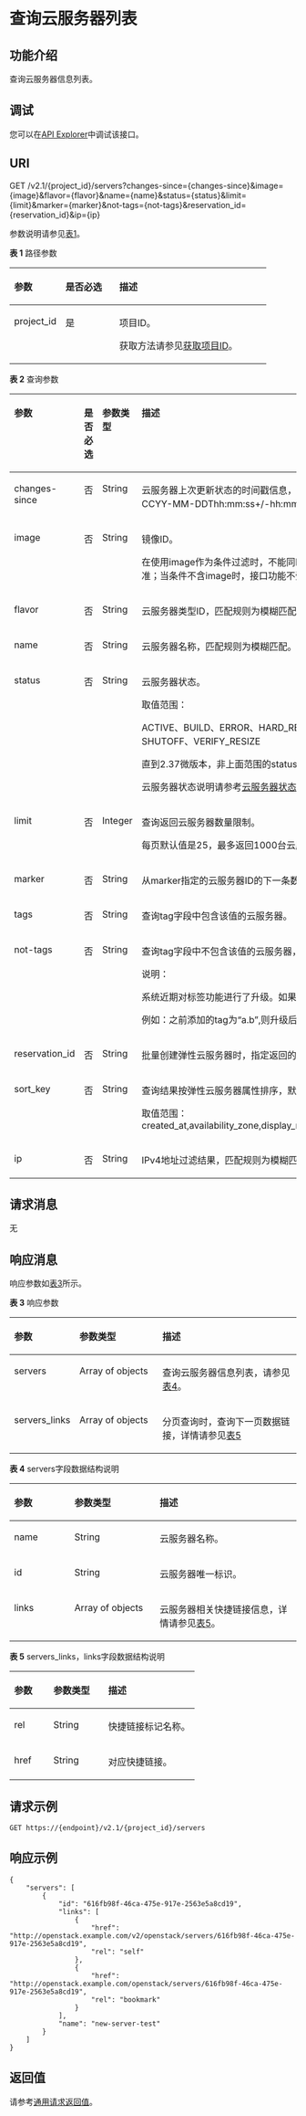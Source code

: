 # 查询云服务器列表<a name="ecs_03_0204"></a>

## 功能介绍<a name="section56354875"></a>

查询云服务器信息列表。

## 调试<a name="section926243314015"></a>

您可以在[API Explorer](https://apiexplorer.developer.huaweicloud.com/apiexplorer/doc?product=ECS&api=NovaListServers)中调试该接口。

## URI<a name="section37431827"></a>

GET /v2.1/\{project\_id\}/servers?changes-since=\{changes-since\}&image=\{image\}&flavor=\{flavor\}&name=\{name\}&status=\{status\}&limit=\{limit\}&marker=\{marker\}&not-tags=\{not-tags\}&reservation\_id=\{reservation\_id\}&ip=\{ip\}

参数说明请参见[表1](#table5536817)。

**表 1**  路径参数

<a name="table5536817"></a>
<table><thead align="left"><tr id="row36554200"><th class="cellrowborder" valign="top" width="19.99%" id="mcps1.2.4.1.1"><p id="p5187119"><a name="p5187119"></a><a name="p5187119"></a>参数</p>
</th>
<th class="cellrowborder" valign="top" width="20.93%" id="mcps1.2.4.1.2"><p id="p17503500"><a name="p17503500"></a><a name="p17503500"></a>是否必选</p>
</th>
<th class="cellrowborder" valign="top" width="59.08%" id="mcps1.2.4.1.3"><p id="p8497414"><a name="p8497414"></a><a name="p8497414"></a>描述</p>
</th>
</tr>
</thead>
<tbody><tr id="row12177730"><td class="cellrowborder" valign="top" width="19.99%" headers="mcps1.2.4.1.1 "><p id="p46872098"><a name="p46872098"></a><a name="p46872098"></a>project_id</p>
</td>
<td class="cellrowborder" valign="top" width="20.93%" headers="mcps1.2.4.1.2 "><p id="p38543611"><a name="p38543611"></a><a name="p38543611"></a>是</p>
</td>
<td class="cellrowborder" valign="top" width="59.08%" headers="mcps1.2.4.1.3 "><p id="p37593705"><a name="p37593705"></a><a name="p37593705"></a>项目ID。</p>
<p id="p1180512217438"><a name="p1180512217438"></a><a name="p1180512217438"></a>获取方法请参见<a href="获取项目ID.md">获取项目ID</a>。</p>
</td>
</tr>
</tbody>
</table>

**表 2**  查询参数

<a name="table34603472320"></a>
<table><thead align="left"><tr id="row646014417232"><th class="cellrowborder" valign="top" width="19%" id="mcps1.2.5.1.1"><p id="p9460749239"><a name="p9460749239"></a><a name="p9460749239"></a>参数</p>
</th>
<th class="cellrowborder" valign="top" width="15%" id="mcps1.2.5.1.2"><p id="p164601145235"><a name="p164601145235"></a><a name="p164601145235"></a>是否必选</p>
</th>
<th class="cellrowborder" valign="top" width="15%" id="mcps1.2.5.1.3"><p id="p1746017414236"><a name="p1746017414236"></a><a name="p1746017414236"></a>参数类型</p>
</th>
<th class="cellrowborder" valign="top" width="51%" id="mcps1.2.5.1.4"><p id="p144601748235"><a name="p144601748235"></a><a name="p144601748235"></a>描述</p>
</th>
</tr>
</thead>
<tbody><tr id="row134601442317"><td class="cellrowborder" valign="top" width="19%" headers="mcps1.2.5.1.1 "><p id="p204600417237"><a name="p204600417237"></a><a name="p204600417237"></a>changes-since</p>
</td>
<td class="cellrowborder" valign="top" width="15%" headers="mcps1.2.5.1.2 "><p id="p546017410231"><a name="p546017410231"></a><a name="p546017410231"></a>否</p>
</td>
<td class="cellrowborder" valign="top" width="15%" headers="mcps1.2.5.1.3 "><p id="p20460945230"><a name="p20460945230"></a><a name="p20460945230"></a>String</p>
</td>
<td class="cellrowborder" valign="top" width="51%" headers="mcps1.2.5.1.4 "><p id="p19460041231"><a name="p19460041231"></a><a name="p19460041231"></a><span id="text41054128376"><a name="text41054128376"></a><a name="text41054128376"></a>云服务器</span>上次更新状态的时间戳信息，过滤出该时间戳之后状态更新的<span id="text19801101219371"><a name="text19801101219371"></a><a name="text19801101219371"></a>云服务器</span>。格式符合ISO 8601，采用UTC +0时区。CCYY-MM-DDThh:mm:ss+/-hh:mm，例如：2018-01-17T03:03:32Z 。</p>
</td>
</tr>
<tr id="row546084152319"><td class="cellrowborder" valign="top" width="19%" headers="mcps1.2.5.1.1 "><p id="p194607482315"><a name="p194607482315"></a><a name="p194607482315"></a>image</p>
</td>
<td class="cellrowborder" valign="top" width="15%" headers="mcps1.2.5.1.2 "><p id="p164606492311"><a name="p164606492311"></a><a name="p164606492311"></a>否</p>
</td>
<td class="cellrowborder" valign="top" width="15%" headers="mcps1.2.5.1.3 "><p id="p10460114112310"><a name="p10460114112310"></a><a name="p10460114112310"></a>String</p>
</td>
<td class="cellrowborder" valign="top" width="51%" headers="mcps1.2.5.1.4 "><p id="p1146019416233"><a name="p1146019416233"></a><a name="p1146019416233"></a>镜像ID。</p>
<p id="p10460540235"><a name="p10460540235"></a><a name="p10460540235"></a>在使用image作为条件过滤时，不能同时支持其他过滤条件和分页条件。如果同时指定image及其他条件，则以image条件为准；当条件不含image时，接口功能不受限制。</p>
</td>
</tr>
<tr id="row646020412239"><td class="cellrowborder" valign="top" width="19%" headers="mcps1.2.5.1.1 "><p id="p134601742238"><a name="p134601742238"></a><a name="p134601742238"></a>flavor</p>
</td>
<td class="cellrowborder" valign="top" width="15%" headers="mcps1.2.5.1.2 "><p id="p1346017472318"><a name="p1346017472318"></a><a name="p1346017472318"></a>否</p>
</td>
<td class="cellrowborder" valign="top" width="15%" headers="mcps1.2.5.1.3 "><p id="p546074132319"><a name="p546074132319"></a><a name="p546074132319"></a>String</p>
</td>
<td class="cellrowborder" valign="top" width="51%" headers="mcps1.2.5.1.4 "><p id="p74607411238"><a name="p74607411238"></a><a name="p74607411238"></a><span id="text18537151310379"><a name="text18537151310379"></a><a name="text18537151310379"></a>云服务器</span>类型ID，匹配规则为模糊匹配。</p>
</td>
</tr>
<tr id="row74603419237"><td class="cellrowborder" valign="top" width="19%" headers="mcps1.2.5.1.1 "><p id="p146012442312"><a name="p146012442312"></a><a name="p146012442312"></a>name</p>
</td>
<td class="cellrowborder" valign="top" width="15%" headers="mcps1.2.5.1.2 "><p id="p14460184112317"><a name="p14460184112317"></a><a name="p14460184112317"></a>否</p>
</td>
<td class="cellrowborder" valign="top" width="15%" headers="mcps1.2.5.1.3 "><p id="p104600416239"><a name="p104600416239"></a><a name="p104600416239"></a>String</p>
</td>
<td class="cellrowborder" valign="top" width="51%" headers="mcps1.2.5.1.4 "><p id="p84601048232"><a name="p84601048232"></a><a name="p84601048232"></a><span id="text11193201483714"><a name="text11193201483714"></a><a name="text11193201483714"></a>云服务器</span>名称，匹配规则为模糊匹配。</p>
</td>
</tr>
<tr id="row446034182311"><td class="cellrowborder" valign="top" width="19%" headers="mcps1.2.5.1.1 "><p id="p17460144192313"><a name="p17460144192313"></a><a name="p17460144192313"></a>status</p>
</td>
<td class="cellrowborder" valign="top" width="15%" headers="mcps1.2.5.1.2 "><p id="p1746019422316"><a name="p1746019422316"></a><a name="p1746019422316"></a>否</p>
</td>
<td class="cellrowborder" valign="top" width="15%" headers="mcps1.2.5.1.3 "><p id="p4460445232"><a name="p4460445232"></a><a name="p4460445232"></a>String</p>
</td>
<td class="cellrowborder" valign="top" width="51%" headers="mcps1.2.5.1.4 "><p id="p1146084172313"><a name="p1146084172313"></a><a name="p1146084172313"></a><span id="text16857314193716"><a name="text16857314193716"></a><a name="text16857314193716"></a>云服务器</span>状态。</p>
<p id="p1146016413234"><a name="p1146016413234"></a><a name="p1146016413234"></a>取值范围：</p>
<p id="p186329121594"><a name="p186329121594"></a><a name="p186329121594"></a>ACTIVE、BUILD、ERROR、HARD_REBOOT、MIGRATING、REBOOT、REBUILD、RESIZE、REVERT_RESIZE、SHUTOFF、VERIFY_RESIZE</p>
<p id="p168361158173715"><a name="p168361158173715"></a><a name="p168361158173715"></a>直到2.37微版本，非上面范围的status字段将返回空列表，微版本2.38及以上版本，将返回400错误。</p>
<p id="p278023623513"><a name="p278023623513"></a><a name="p278023623513"></a><span id="text273010150376"><a name="text273010150376"></a><a name="text273010150376"></a>云服务器</span>状态说明请参考<a href="云服务器状态.md">云服务器状态</a>。</p>
</td>
</tr>
<tr id="row1546084152312"><td class="cellrowborder" valign="top" width="19%" headers="mcps1.2.5.1.1 "><p id="p1546074132313"><a name="p1546074132313"></a><a name="p1546074132313"></a>limit</p>
</td>
<td class="cellrowborder" valign="top" width="15%" headers="mcps1.2.5.1.2 "><p id="p7460154132315"><a name="p7460154132315"></a><a name="p7460154132315"></a>否</p>
</td>
<td class="cellrowborder" valign="top" width="15%" headers="mcps1.2.5.1.3 "><p id="p9460741239"><a name="p9460741239"></a><a name="p9460741239"></a>Integer</p>
</td>
<td class="cellrowborder" valign="top" width="51%" headers="mcps1.2.5.1.4 "><p id="p9460147236"><a name="p9460147236"></a><a name="p9460147236"></a>查询返回<span id="text88340181374"><a name="text88340181374"></a><a name="text88340181374"></a>云服务器</span>数量限制。</p>
<p id="p733938101314"><a name="p733938101314"></a><a name="p733938101314"></a>每页默认值是25，最多返回1000台<span id="text071416190374"><a name="text071416190374"></a><a name="text071416190374"></a>云服务器</span>的信息。</p>
</td>
</tr>
<tr id="row1746044112318"><td class="cellrowborder" valign="top" width="19%" headers="mcps1.2.5.1.1 "><p id="p34602410233"><a name="p34602410233"></a><a name="p34602410233"></a>marker</p>
</td>
<td class="cellrowborder" valign="top" width="15%" headers="mcps1.2.5.1.2 "><p id="p1946094112310"><a name="p1946094112310"></a><a name="p1946094112310"></a>否</p>
</td>
<td class="cellrowborder" valign="top" width="15%" headers="mcps1.2.5.1.3 "><p id="p14460249231"><a name="p14460249231"></a><a name="p14460249231"></a>String</p>
</td>
<td class="cellrowborder" valign="top" width="51%" headers="mcps1.2.5.1.4 "><p id="p174601046239"><a name="p174601046239"></a><a name="p174601046239"></a>从marker指定的<span id="text1045672019378"><a name="text1045672019378"></a><a name="text1045672019378"></a>云服务器</span>ID的下一条数据开始查询。</p>
</td>
</tr>
<tr id="row185002082103"><td class="cellrowborder" valign="top" width="19%" headers="mcps1.2.5.1.1 "><p id="p04361918181018"><a name="p04361918181018"></a><a name="p04361918181018"></a>tags</p>
</td>
<td class="cellrowborder" valign="top" width="15%" headers="mcps1.2.5.1.2 "><p id="p1643615187104"><a name="p1643615187104"></a><a name="p1643615187104"></a>否</p>
</td>
<td class="cellrowborder" valign="top" width="15%" headers="mcps1.2.5.1.3 "><p id="p1543617183101"><a name="p1543617183101"></a><a name="p1543617183101"></a>String</p>
</td>
<td class="cellrowborder" valign="top" width="51%" headers="mcps1.2.5.1.4 "><p id="p147941324101014"><a name="p147941324101014"></a><a name="p147941324101014"></a>查询tag字段中包含该值的<span id="text612222118372"><a name="text612222118372"></a><a name="text612222118372"></a>云服务器</span>。</p>
</td>
</tr>
<tr id="row1846074192312"><td class="cellrowborder" valign="top" width="19%" headers="mcps1.2.5.1.1 "><p id="p124601549231"><a name="p124601549231"></a><a name="p124601549231"></a>not-tags</p>
</td>
<td class="cellrowborder" valign="top" width="15%" headers="mcps1.2.5.1.2 "><p id="p12460174182314"><a name="p12460174182314"></a><a name="p12460174182314"></a>否</p>
</td>
<td class="cellrowborder" valign="top" width="15%" headers="mcps1.2.5.1.3 "><p id="p1460144172313"><a name="p1460144172313"></a><a name="p1460144172313"></a>String</p>
</td>
<td class="cellrowborder" valign="top" width="51%" headers="mcps1.2.5.1.4 "><p id="p497882461442"><a name="p497882461442"></a><a name="p497882461442"></a>查询tag字段中不包含该值的云服务器，值为标签的Key。</p>
<div class="note" id="note124521913175616"><a name="note124521913175616"></a><a name="note124521913175616"></a><span class="notetitle"> 说明： </span><div class="notebody"><p id="p1745221311560"><a name="p1745221311560"></a><a name="p1745221311560"></a>系统近期对标签功能进行了升级。如果之前添加的Tag为“Key.Value”的形式，则查询的时候需要使用“Key”来查询。</p>
<p id="p213418685710"><a name="p213418685710"></a><a name="p213418685710"></a>例如：之前添加的tag为“a.b”,则升级后，查询时需使用“not-tags=a”。</p>
</div></div>
</td>
</tr>
<tr id="row84604419236"><td class="cellrowborder" valign="top" width="19%" headers="mcps1.2.5.1.1 "><p id="p1346012415236"><a name="p1346012415236"></a><a name="p1346012415236"></a>reservation_id</p>
</td>
<td class="cellrowborder" valign="top" width="15%" headers="mcps1.2.5.1.2 "><p id="p174607412312"><a name="p174607412312"></a><a name="p174607412312"></a>否</p>
</td>
<td class="cellrowborder" valign="top" width="15%" headers="mcps1.2.5.1.3 "><p id="p11460164162317"><a name="p11460164162317"></a><a name="p11460164162317"></a>String</p>
</td>
<td class="cellrowborder" valign="top" width="51%" headers="mcps1.2.5.1.4 "><p id="p546010452316"><a name="p546010452316"></a><a name="p546010452316"></a>批量创建<span id="text679422915565"><a name="text679422915565"></a><a name="text679422915565"></a>弹性云服务器</span>时，指定返回的ID，用于查询本次批量创建的<span id="text20233143135617"><a name="text20233143135617"></a><a name="text20233143135617"></a>弹性云服务器</span>。</p>
</td>
</tr>
<tr id="row117621433502"><td class="cellrowborder" valign="top" width="19%" headers="mcps1.2.5.1.1 "><p id="p1776243125019"><a name="p1776243125019"></a><a name="p1776243125019"></a>sort_key</p>
</td>
<td class="cellrowborder" valign="top" width="15%" headers="mcps1.2.5.1.2 "><p id="p0762163105016"><a name="p0762163105016"></a><a name="p0762163105016"></a>否</p>
</td>
<td class="cellrowborder" valign="top" width="15%" headers="mcps1.2.5.1.3 "><p id="p1376214355014"><a name="p1376214355014"></a><a name="p1376214355014"></a>String</p>
</td>
<td class="cellrowborder" valign="top" width="51%" headers="mcps1.2.5.1.4 "><p id="p6597141911013"><a name="p6597141911013"></a><a name="p6597141911013"></a>查询结果按<span id="text49861731175618"><a name="text49861731175618"></a><a name="text49861731175618"></a>弹性云服务器</span>属性排序，默认排序顺序为created_at逆序。</p>
<p id="p576212355010"><a name="p576212355010"></a><a name="p576212355010"></a>取值范围：created_at,availability_zone,display_name,host,instance_type_id,key_name,project_id,user_id,updated_at,uuid,vm_state</p>
</td>
</tr>
<tr id="row84672413489"><td class="cellrowborder" valign="top" width="19%" headers="mcps1.2.5.1.1 "><p id="p1646514518158"><a name="p1646514518158"></a><a name="p1646514518158"></a>ip</p>
</td>
<td class="cellrowborder" valign="top" width="15%" headers="mcps1.2.5.1.2 "><p id="p1446519457156"><a name="p1446519457156"></a><a name="p1446519457156"></a>否</p>
</td>
<td class="cellrowborder" valign="top" width="15%" headers="mcps1.2.5.1.3 "><p id="p1846584518155"><a name="p1846584518155"></a><a name="p1846584518155"></a>String</p>
</td>
<td class="cellrowborder" valign="top" width="51%" headers="mcps1.2.5.1.4 "><p id="p546524517153"><a name="p546524517153"></a><a name="p546524517153"></a>IPv4地址过滤结果，匹配规则为模糊匹配。</p>
</td>
</tr>
</tbody>
</table>

## 请求消息<a name="section15526359112611"></a>

无

## 响应消息<a name="section12079142"></a>

响应参数如[表3](#table44736746)所示。

**表 3**  响应参数

<a name="table44736746"></a>
<table><thead align="left"><tr id="row8242429"><th class="cellrowborder" valign="top" width="21.11%" id="mcps1.2.4.1.1"><p id="p63657004"><a name="p63657004"></a><a name="p63657004"></a>参数</p>
</th>
<th class="cellrowborder" valign="top" width="29.39%" id="mcps1.2.4.1.2"><p id="p35147813"><a name="p35147813"></a><a name="p35147813"></a>参数类型</p>
</th>
<th class="cellrowborder" valign="top" width="49.5%" id="mcps1.2.4.1.3"><p id="p28400574"><a name="p28400574"></a><a name="p28400574"></a>描述</p>
</th>
</tr>
</thead>
<tbody><tr id="row18745119"><td class="cellrowborder" valign="top" width="21.11%" headers="mcps1.2.4.1.1 "><p id="p41959665"><a name="p41959665"></a><a name="p41959665"></a>servers</p>
</td>
<td class="cellrowborder" valign="top" width="29.39%" headers="mcps1.2.4.1.2 "><p id="p16804102"><a name="p16804102"></a><a name="p16804102"></a>Array of objects</p>
</td>
<td class="cellrowborder" valign="top" width="49.5%" headers="mcps1.2.4.1.3 "><p id="p36377578"><a name="p36377578"></a><a name="p36377578"></a>查询<span id="text1521732673713"><a name="text1521732673713"></a><a name="text1521732673713"></a>云服务器</span>信息列表，请参见<a href="#table11253402">表4</a>。</p>
</td>
</tr>
<tr id="row20821122316810"><td class="cellrowborder" valign="top" width="21.11%" headers="mcps1.2.4.1.1 "><p id="p104447017432"><a name="p104447017432"></a><a name="p104447017432"></a>servers_links</p>
</td>
<td class="cellrowborder" valign="top" width="29.39%" headers="mcps1.2.4.1.2 "><p id="p1749328217432"><a name="p1749328217432"></a><a name="p1749328217432"></a>Array of objects</p>
</td>
<td class="cellrowborder" valign="top" width="49.5%" headers="mcps1.2.4.1.3 "><p id="p766970517432"><a name="p766970517432"></a><a name="p766970517432"></a>分页查询时，查询下一页数据链接，详情请参见<a href="#table64121649">表5</a></p>
</td>
</tr>
</tbody>
</table>

**表 4**  servers字段数据结构说明

<a name="table11253402"></a>
<table><thead align="left"><tr id="row10267559"><th class="cellrowborder" valign="top" width="21.05%" id="mcps1.2.4.1.1"><p id="p151461728122514"><a name="p151461728122514"></a><a name="p151461728122514"></a>参数</p>
</th>
<th class="cellrowborder" valign="top" width="29.7%" id="mcps1.2.4.1.2"><p id="p3146122815253"><a name="p3146122815253"></a><a name="p3146122815253"></a>参数类型</p>
</th>
<th class="cellrowborder" valign="top" width="49.25%" id="mcps1.2.4.1.3"><p id="p18146728162513"><a name="p18146728162513"></a><a name="p18146728162513"></a>描述</p>
</th>
</tr>
</thead>
<tbody><tr id="row15663"><td class="cellrowborder" valign="top" width="21.05%" headers="mcps1.2.4.1.1 "><p id="p1268752"><a name="p1268752"></a><a name="p1268752"></a>name</p>
</td>
<td class="cellrowborder" valign="top" width="29.7%" headers="mcps1.2.4.1.2 "><p id="p2786131"><a name="p2786131"></a><a name="p2786131"></a>String</p>
</td>
<td class="cellrowborder" valign="top" width="49.25%" headers="mcps1.2.4.1.3 "><p id="p24350086"><a name="p24350086"></a><a name="p24350086"></a><span id="text1023352713711"><a name="text1023352713711"></a><a name="text1023352713711"></a>云服务器</span>名称。</p>
</td>
</tr>
<tr id="row17824184"><td class="cellrowborder" valign="top" width="21.05%" headers="mcps1.2.4.1.1 "><p id="p34472770"><a name="p34472770"></a><a name="p34472770"></a>id</p>
</td>
<td class="cellrowborder" valign="top" width="29.7%" headers="mcps1.2.4.1.2 "><p id="p18974148"><a name="p18974148"></a><a name="p18974148"></a>String</p>
</td>
<td class="cellrowborder" valign="top" width="49.25%" headers="mcps1.2.4.1.3 "><p id="p60510987"><a name="p60510987"></a><a name="p60510987"></a><span id="text11840927193716"><a name="text11840927193716"></a><a name="text11840927193716"></a>云服务器</span>唯一标识。</p>
</td>
</tr>
<tr id="row7727977"><td class="cellrowborder" valign="top" width="21.05%" headers="mcps1.2.4.1.1 "><p id="p21986423"><a name="p21986423"></a><a name="p21986423"></a>links</p>
</td>
<td class="cellrowborder" valign="top" width="29.7%" headers="mcps1.2.4.1.2 "><p id="p35973707"><a name="p35973707"></a><a name="p35973707"></a>Array of objects</p>
</td>
<td class="cellrowborder" valign="top" width="49.25%" headers="mcps1.2.4.1.3 "><p id="p52375797"><a name="p52375797"></a><a name="p52375797"></a><span id="text1448818280371"><a name="text1448818280371"></a><a name="text1448818280371"></a>云服务器</span>相关快捷链接信息，详情请参见<a href="#table64121649">表5</a>。</p>
</td>
</tr>
</tbody>
</table>

**表 5**  servers\_links，links字段数据结构说明

<a name="table64121649"></a>
<table><thead align="left"><tr id="row59320951"><th class="cellrowborder" valign="top" width="21.18%" id="mcps1.2.4.1.1"><p id="p7550144882519"><a name="p7550144882519"></a><a name="p7550144882519"></a>参数</p>
</th>
<th class="cellrowborder" valign="top" width="29.64%" id="mcps1.2.4.1.2"><p id="p8566114814254"><a name="p8566114814254"></a><a name="p8566114814254"></a>参数类型</p>
</th>
<th class="cellrowborder" valign="top" width="49.18%" id="mcps1.2.4.1.3"><p id="p4566124832516"><a name="p4566124832516"></a><a name="p4566124832516"></a>描述</p>
</th>
</tr>
</thead>
<tbody><tr id="row61486274"><td class="cellrowborder" valign="top" width="21.18%" headers="mcps1.2.4.1.1 "><p id="p14332335"><a name="p14332335"></a><a name="p14332335"></a>rel</p>
</td>
<td class="cellrowborder" valign="top" width="29.64%" headers="mcps1.2.4.1.2 "><p id="p14933841"><a name="p14933841"></a><a name="p14933841"></a>String</p>
</td>
<td class="cellrowborder" valign="top" width="49.18%" headers="mcps1.2.4.1.3 "><p id="p1681623"><a name="p1681623"></a><a name="p1681623"></a>快捷链接标记名称。</p>
</td>
</tr>
<tr id="row15134612"><td class="cellrowborder" valign="top" width="21.18%" headers="mcps1.2.4.1.1 "><p id="p17944037"><a name="p17944037"></a><a name="p17944037"></a>href</p>
</td>
<td class="cellrowborder" valign="top" width="29.64%" headers="mcps1.2.4.1.2 "><p id="p21885054"><a name="p21885054"></a><a name="p21885054"></a>String</p>
</td>
<td class="cellrowborder" valign="top" width="49.18%" headers="mcps1.2.4.1.3 "><p id="p27858965"><a name="p27858965"></a><a name="p27858965"></a>对应快捷链接。</p>
</td>
</tr>
</tbody>
</table>

## 请求示例<a name="section18645171418547"></a>

```
GET https://{endpoint}/v2.1/{project_id}/servers
```

## 响应示例<a name="section1047337102619"></a>

```
{
    "servers": [
        {
            "id": "616fb98f-46ca-475e-917e-2563e5a8cd19", 
            "links": [
                {
                    "href": "http://openstack.example.com/v2/openstack/servers/616fb98f-46ca-475e-917e-2563e5a8cd19", 
                    "rel": "self"
                }, 
                {
                    "href": "http://openstack.example.com/openstack/servers/616fb98f-46ca-475e-917e-2563e5a8cd19", 
                    "rel": "bookmark"
                }
            ], 
            "name": "new-server-test"
        }
    ]
}
```

## 返回值<a name="section41603419"></a>

请参考[通用请求返回值](通用请求返回值.md)。


